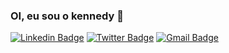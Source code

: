 ### OI, eu sou o kennedy 👋

[![Linkedin Badge](https://img.shields.io/badge/-kennedyrs-blue?style=flat-square&logo=Linkedin&logoColor=white&link=https://www.linkedin.com/in/kennedyrs/)](https://www.linkedin.com/in/kennedyrs/) [![Twitter Badge](https://img.shields.io/badge/-@kennedywork202-1ca0f1?style=flat-square&labelColor=1ca0f1&logo=twitter&logoColor=white&link=https://twitter.com/kennedywork202)](https://twitter.com/kennedywork202) [![Gmail Badge](https://img.shields.io/badge/-kennedywork202@gmail.com-c14438?style=flat-square&logo=Gmail&logoColor=white&link=mailto:kennedywork202@gmail.com)](mailto:kennedywork202@gmail.com)
